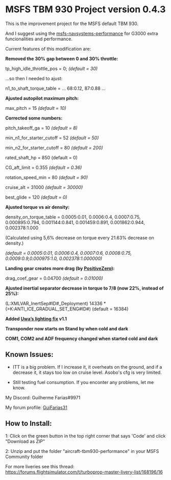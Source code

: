 # MSFS TBM 930 Project version 0.4.3
This is the improvement project for the MSFS default TBM 930.

And I suggest using the [msfs-navsystems-performance](https://github.com/Smirow/msfs-navsystems-performance) for G3000 extra funcionalities and performance.

Current features of this modification are:

**Removed the 30% gap between 0 and 30% throttle:**

tp_high_idle_throttle_pos = 0; *(default = 30)*

...so then I needed to ajust:

n1_to_shaft_torque_table = ... 68:0.12, 87:0.88 ...

**Ajusted autopilot maximum pitch:**

max_pitch = 15 *(default = 10)*

**Corrected some numbers:**

pitch_takeoff_ga = 10 *(default = 8)*

min_n1_for_starter_cutoff = 52 *(default = 50)*

min_n2_for_starter_cutoff = 80 *(default = 200)*

rated_shaft_hp = 850 (default = 0)

CG_aft_limit = 0.355 *(default = 0.36)*

rotation_speed_min = 80 *(default = 90)*

cruise_alt = 31000 *(default = 30000)*

best_glide = 120 *(default = 0)*

**Ajusted torque vs air density:**

density_on_torque_table = 0.0005:0.01, 0.0006:0.4, 0.0007:0.75, 0.000895:0.794, 0.001144:0.841, 0.001459:0.891, 0.001862:0.944, 0.002378:1.000

(Calculated using 5,6% decrease on torque every 21.63% decrease on density.)

*(default = 0.0005:0.01, 0.0006:0.4, 0.0007:0.6, 0.0008:0.75,  0.0009:0.9,0.000975:1.0, 0.002378:1.000000)*

**Landing gear creates more drag (by [PositiveZero](https://forums.flightsimulator.com/u/positivezero/summary)):**

drag_coef_gear = 0.04700 *(default = 0.01000)*

**Ajusted inertial separator decrease in torque to 7/8 (now 22%, instead of 25%):**

(L:XMLVAR_InertSep#ID#_Deployment) 14336 * (&gt;K:ANTI_ICE_GRADUAL_SET_ENG#ID#) (default = 16384)

**Added [Uwa’s lighting fix](https://github.com/Uwajimaya/FS2020) v1.1**

**Transponder now starts on Stand by when cold and dark**

**COM1, COM2 and ADF frequency changed when started cold and dark**

## Known Issues:

- ITT is a big problem. If I increase it, it overheats on the ground, and if a decrease it, it stays too low on cruise level. Asobo's cfg is very limited.

- Still testing fuel consumption. If you enconter any problems, let me know.

My Discord: Guilherme Farias#9971

My forum profile: [GuiFarias31](https://forums.flightsimulator.com/u/guifarias31/summary)

## How to Install:

1: Click on the green button in the top right corner that says 'Code' and click "Download as ZIP"

2: Unzip and put the folder "aircraft-tbm930-performance" in your MSFS Community folder

For more liveries see this thread: https://forums.flightsimulator.com/t/turboprop-master-livery-list/168196/16

